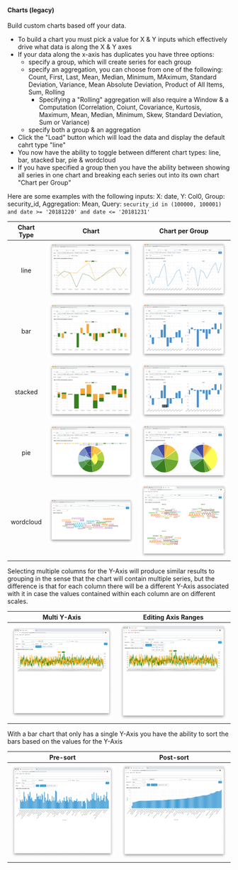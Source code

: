 #### Charts (legacy)
Build custom charts based off your data.

 - To build a chart you must pick a value for X & Y inputs which effectively drive what data is along the X & Y axes
 - If your data along the x-axis has duplicates you have three options:
   - specify a group, which will create series for each group
   - specify an aggregation, you can choose from one of the following: Count, First, Last, Mean, Median, Minimum, MAximum, Standard Deviation, Variance, Mean Absolute Deviation, Product of All Items, Sum, Rolling
     - Specifying a "Rolling" aggregation will also require a Window & a Computation (Correlation, Coiunt, Covariance, Kurtosis, Maximum, Mean, Median, Minimum, Skew, Standard Deviation, Sum or Variance)
   - specify both a group & an aggregation
 - Click the "Load" button which will load the data and display the default cahrt type "line"
 - You now have the ability to toggle between different chart types: line, bar, stacked bar, pie & wordcloud
 - If you have specified a group then you have the ability between showing all series in one chart and breaking each series out into its own chart "Chart per Group"

Here are some examples with the following inputs: X: date, Y: Col0, Group: security_id, Aggregation: Mean, Query: `security_id in (100000, 100001) and date >= '20181220' and date <= '20181231'`

|Chart Type|Chart|Chart per Group|
|:------:|:------:|:------:|
|line|![](https://raw.githubusercontent.com/aschonfeld/dtale-media/master/images/legacy_charts/line.png)|![](https://raw.githubusercontent.com/aschonfeld/dtale-media/master/images/legacy_charts/line_pg.png)|
|bar|![](https://raw.githubusercontent.com/aschonfeld/dtale-media/master/images/legacy_charts/bar.png)|![](https://raw.githubusercontent.com/aschonfeld/dtale-media/master/images/legacy_charts/bar_pg.png)|
|stacked|![](https://raw.githubusercontent.com/aschonfeld/dtale-media/master/images/legacy_charts/stacked.png)|![](https://raw.githubusercontent.com/aschonfeld/dtale-media/master/images/legacy_charts/stacked_pg.png)|
|pie|![](https://raw.githubusercontent.com/aschonfeld/dtale-media/master/images/legacy_charts/pie.png)|![](https://raw.githubusercontent.com/aschonfeld/dtale-media/master/images/legacy_charts/pie_pg.png)|
|wordcloud|![](https://raw.githubusercontent.com/aschonfeld/dtale-media/master/images/legacy_charts/wordcloud.png)|![](https://raw.githubusercontent.com/aschonfeld/dtale-media/master/images/legacy_charts/wordcloud_pg.png)|

Selecting multiple columns for the Y-Axis will produce similar results to grouping in the sense that the chart will contain multiple series, but the difference is that for each column there will be a different Y-Axis associated with it in case the values contained within each column are on different scales.

|Multi Y-Axis|Editing Axis Ranges|
|:------:|:------:|
|![](https://raw.githubusercontent.com/aschonfeld/dtale-media/master/images/legacy_charts/multi_col.png)|![](https://raw.githubusercontent.com/aschonfeld/dtale-media/master/images/legacy_charts/editing_axis.png)|

With a bar chart that only has a single Y-Axis you have the ability to sort the bars based on the values for the Y-Axis

|Pre-sort|Post-sort|
|:------:|:------:|
|![](https://raw.githubusercontent.com/aschonfeld/dtale-media/master/images/legacy_charts/bar_presort.png)|![](https://raw.githubusercontent.com/aschonfeld/dtale-media/master/images/legacy_charts/bar_postsort.png)|